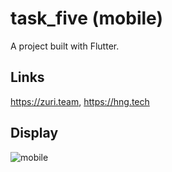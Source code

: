 # task_five (mobile)

A project built with Flutter.

## Links
https://zuri.team,
https://hng.tech

## Display

![mobile](https://user-images.githubusercontent.com/73750587/129887636-8ae627d9-a507-4007-8fbd-f4133bb005fe.gif)

